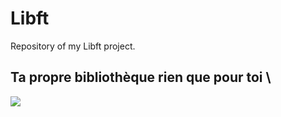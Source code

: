 # Libft
Repository of my Libft project.
## Ta propre bibliothèque rien que pour toi \
![](https://progress-bar.dev/125?title=Score)

